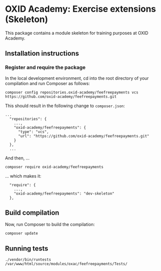 # OXID Academy: Exercise extensions (Skeleton)

This package contains a module skeleton for training purposes at OXID Academy. 

## Installation instructions

### Register and require the package

In the local development environment, cd into the root directory of your compilation
and run Composer as follows:
 
```
composer config repositories.oxid-academy/feefreepayments vcs https://github.com/oxid-academy/feefreepayments.git
```

This should result in the following change to `composer.json`:
```
...
  "repositories": {
    ...,
    "oxid-academy/feefreepayments": {
      "type": "vcs",
      "url": "https://github.com/oxid-academy/feefreepayments.git"
    }
  },
  ...
```

And then, ...
```
composer require oxid-academy/feefreepayments
```

... which makes it:
```
  "require": {
    ...,
    "oxid-academy/feefreepayments": "dev-skeleton"
  },
```

## Build compilation

Now, run Composer to build the compilation:
```
composer update
```

## Running tests
`./vendor/bin/runtests /var/www/html/source/modules/oxac/feefreepayments/Tests/`
